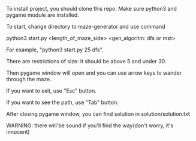 To install project, you should clone this repo.
Make sure python3 and pygame module are installed.

To start, change directory to maze-generator and  use command

python3 start.py <length_of_maze_side> <gen_algoritm: dfs or mst>

For example, "python3 start.py 25 dfs".

There are restrictions of size: it should be above 5 and under 30.

Then pygame window will open and you can use arrow keys to wander through the maze.

If you want to exit, use "Esc" button. 

If you want to see the path, use "Tab" button.

After closing pygame window, you can find solution in solution/solution.txt

WARNING: there will'be sound if you'll find the way(don't worry, it's innocent)
